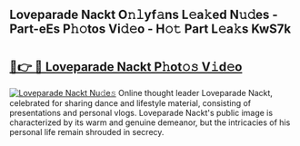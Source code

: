 ## Loveparade Nackt O𝚗𝚕yf𝚊ns L𝚎a𝚔ed N𝚞𝚍es - Part-eEs P𝚑𝚘tos Vi𝚍𝚎o - H𝚘𝚝 Part L𝚎a𝚔s KwS7k

# <h2><a href="http://kf169c.oniu.top/?m=Loveparade+Nackt">🔗👉 🔴 Loveparade Nackt P𝚑ot𝚘𝚜 V𝚒d𝚎o</a></h2>

[![Loveparade Nackt Nu𝚍e𝚜](https://i.imgur.com/0qMVB7G.gif)](http://kf169c.oniu.top/?m=Loveparade+Nackt)
Online thought leader Loveparade Nackt, celebrated for sharing dance and lifestyle material, consisting of presentations and personal vlogs. Loveparade Nackt's public image is characterized by its warm and genuine demeanor, but the intricacies of his personal life remain shrouded in secrecy.  
